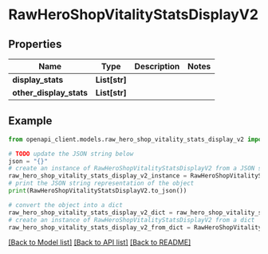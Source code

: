# RawHeroShopVitalityStatsDisplayV2


## Properties

Name | Type | Description | Notes
------------ | ------------- | ------------- | -------------
**display_stats** | **List[str]** |  | 
**other_display_stats** | **List[str]** |  | 

## Example

```python
from openapi_client.models.raw_hero_shop_vitality_stats_display_v2 import RawHeroShopVitalityStatsDisplayV2

# TODO update the JSON string below
json = "{}"
# create an instance of RawHeroShopVitalityStatsDisplayV2 from a JSON string
raw_hero_shop_vitality_stats_display_v2_instance = RawHeroShopVitalityStatsDisplayV2.from_json(json)
# print the JSON string representation of the object
print(RawHeroShopVitalityStatsDisplayV2.to_json())

# convert the object into a dict
raw_hero_shop_vitality_stats_display_v2_dict = raw_hero_shop_vitality_stats_display_v2_instance.to_dict()
# create an instance of RawHeroShopVitalityStatsDisplayV2 from a dict
raw_hero_shop_vitality_stats_display_v2_from_dict = RawHeroShopVitalityStatsDisplayV2.from_dict(raw_hero_shop_vitality_stats_display_v2_dict)
```
[[Back to Model list]](../README.md#documentation-for-models) [[Back to API list]](../README.md#documentation-for-api-endpoints) [[Back to README]](../README.md)


